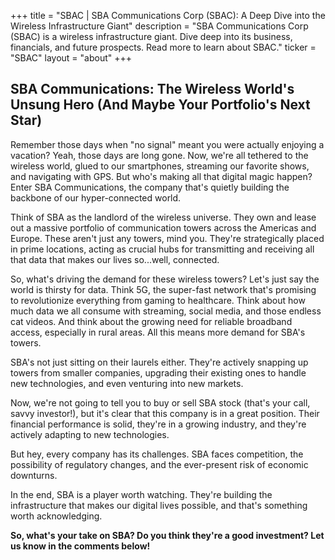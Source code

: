 +++
title = "SBAC |  SBA Communications Corp (SBAC): A Deep Dive into the Wireless Infrastructure Giant"
description = "SBA Communications Corp (SBAC) is a wireless infrastructure giant. Dive deep into its business, financials, and future prospects. Read more to learn about SBAC."
ticker = "SBAC"
layout = "about"
+++

        


##  SBA Communications: The Wireless World's Unsung Hero (And Maybe Your Portfolio's Next Star)

Remember those days when "no signal" meant you were actually enjoying a vacation? Yeah, those days are long gone. Now, we're all tethered to the wireless world, glued to our smartphones, streaming our favorite shows, and navigating with GPS.  But who's making all that digital magic happen? Enter SBA Communications, the company that's quietly building the backbone of our hyper-connected world. 

Think of SBA as the landlord of the wireless universe. They own and lease out a massive portfolio of communication towers across the Americas and Europe. These aren't just any towers, mind you.  They're strategically placed in prime locations, acting as crucial hubs for transmitting and receiving all that data that makes our lives so...well, connected. 

So, what's driving the demand for these wireless towers?  Let's just say the world is thirsty for data.  Think 5G, the super-fast network that's promising to revolutionize everything from gaming to healthcare.  Think about how much data we all consume with streaming, social media, and those endless cat videos.  And think about the growing need for reliable broadband access, especially in rural areas.  All this means more demand for SBA's towers.  

SBA's not just sitting on their laurels either. They're actively snapping up towers from smaller companies, upgrading their existing ones to handle new technologies, and even venturing into new markets.  

Now, we're not going to tell you to buy or sell SBA stock (that's your call, savvy investor!), but it's clear that this company is in a great position.  Their financial performance is solid, they're in a growing industry, and they're actively adapting to new technologies. 

But hey, every company has its challenges.  SBA faces competition, the possibility of regulatory changes, and the ever-present risk of economic downturns.  

In the end, SBA is a player worth watching.  They're building the infrastructure that makes our digital lives possible, and that's something worth acknowledging.  

**So, what's your take on SBA? Do you think they're a good investment?  Let us know in the comments below!** 

        